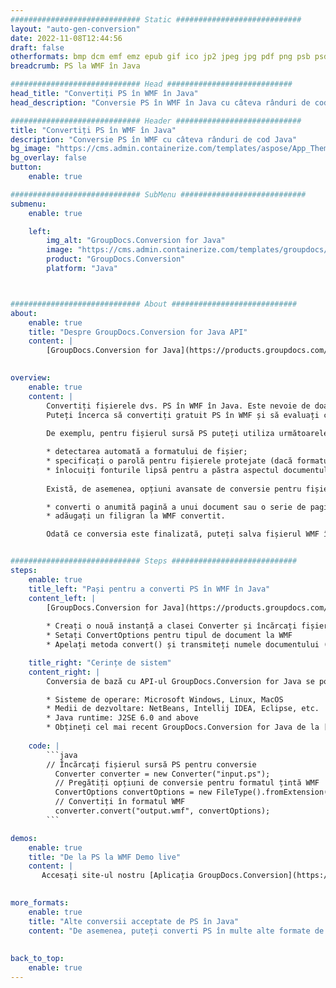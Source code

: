 ```yaml
---
############################# Static ############################
layout: "auto-gen-conversion"
date: 2022-11-08T12:44:56
draft: false
otherformats: bmp dcm emf emz epub gif ico jp2 jpeg jpg pdf png psb psd svg svgz tex tga tif tiff webp wmf wmz xps
breadcrumb: PS la WMF în Java

############################# Head ############################
head_title: "Convertiți PS în WMF în Java"
head_description: "Conversie PS în WMF în Java cu câteva rânduri de cod. Convertiți peste 160 de formate de fișiere folosind API-ul de conversie a documentelor GroupDocs pentru Java"

############################# Header ############################
title: "Convertiți PS în WMF în Java"
description: "Conversie PS în WMF cu câteva rânduri de cod Java"
bg_image: "https://cms.admin.containerize.com/templates/aspose/App_Themes/V3/images/bg/header1.png"
bg_overlay: false
button:
    enable: true

############################# SubMenu ############################
submenu:
    enable: true

    left:
        img_alt: "GroupDocs.Conversion for Java"
        image: "https://cms.admin.containerize.com/templates/groupdocs/images/product-logos/90x90-noborder/groupdocs-conversion-java.png"
        product: "GroupDocs.Conversion"
        platform: "Java"



############################# About ############################
about:
    enable: true
    title: "Despre GroupDocs.Conversion for Java API"
    content: |
        [GroupDocs.Conversion for Java](https://products.groupdocs.com/conversion/java/) este un API avansat de conversie a formatului de fișier pentru conversia între formate de imagini și documente populare, cum ar fi Microsoft Office, OpenDocument, PDF, HTML, e-mail, CAD. și multe altele cu doar câteva linii de cod. API-ul nativ detectează automat formatele documentelor originale și oferă multe opțiuni pentru personalizarea documentelor convertite. Împreună cu funcția de extragere a informațiilor dintr-un document, acceptă și stocarea în cache a rezultatelor conversiei pe discul local în mod implicit. Cu toate acestea, orice tip de stocare cache poate fi suportat prin implementarea interfețelor adecvate - Amazon S3, Dropbox, Google Drive, Windows Azure, Reddis sau orice altele.
    

overview:
    enable: true
    content: |
        Convertiți fișierele dvs. PS în WMF în Java. Este nevoie de doar câteva linii de cod Java pe orice platformă la alegere, cum ar fi Windows, Linux, macOS.
        Puteți încerca să convertiți gratuit PS în WMF și să evaluați calitatea rezultatelor conversiei. Împreună cu scripturile simple de conversie a fișierelor, puteți încerca opțiuni mai sofisticate pentru încărcarea fișierului sursă PS și stocarea rezultatului WMF. 
        
        De exemplu, pentru fișierul sursă PS puteți utiliza următoarele opțiuni de încărcare:

        * detectarea automată a formatului de fișier;
        * specificați o parolă pentru fișierele protejate (dacă formatul de fișier o acceptă);
        * înlocuiți fonturile lipsă pentru a păstra aspectul documentului.
        
        Există, de asemenea, opțiuni avansate de conversie pentru fișierul WMF:

        * converti o anumită pagină a unui document sau o serie de pagini;
        * adăugați un filigran la WMF convertit.

        Odată ce conversia este finalizată, puteți salva fișierul WMF în calea fișierului local sau în orice spațiu de stocare terță parte, cum ar fi FTP, Amazon S3, Google Drive, Dropbox etc. Rețineți - pentru a converti PS la WMF, nu trebuie să instalați niciun software suplimentar, cum ar fi MS Office, Open Office, Adobe Acrobat Reader etc.


############################# Steps ############################
steps:
    enable: true
    title_left: "Pași pentru a converti PS în WMF în Java"
    content_left: |
        [GroupDocs.Conversion for Java](https://products.groupdocs.com/conversion/java/) permite dezvoltatorilor să convertească cu ușurință fișierul PS în WMF cu câteva linii de cod.
        
        * Creați o nouă instanță a clasei Converter și încărcați fișierul PS cu calea completă
        * Setați ConvertOptions pentru tipul de document la WMF
        * Apelați metoda convert() și transmiteți numele documentului (calea completă) și formatul (WMF) ca parametru

    title_right: "Cerințe de sistem"
    content_right: |
        Conversia de bază cu API-ul GroupDocs.Conversion for Java se poate face cu doar câteva linii de cod. API-urile noastre sunt acceptate pe toate platformele și sistemele de operare majore. Înainte de a executa codul de mai jos, asigurați-vă că aveți următoarele cerințe preliminare instalate pe sistemul dvs.

        * Sisteme de operare: Microsoft Windows, Linux, MacOS
        * Medii de dezvoltare: NetBeans, Intellij IDEA, Eclipse, etc.
        * Java runtime: J2SE 6.0 and above
        * Obțineți cel mai recent GroupDocs.Conversion for Java de la [Maven](https://repository.groupdocs.com/webapp/#/artifacts/browse/tree/General/repo/com/groupdocs/groupdocs-conversion)
         
    code: |
        ```java    
        // Încărcați fișierul sursă PS pentru conversie
          Converter converter = new Converter("input.ps");
          // Pregătiți opțiuni de conversie pentru formatul țintă WMF
          ConvertOptions convertOptions = new FileType().fromExtension("wmf").getConvertOptions();
          // Convertiți în formatul WMF
          converter.convert("output.wmf", convertOptions);
        ```

demos:
    enable: true
    title: "De la PS la WMF Demo live"
    content: |
       Accesați site-ul nostru [Aplicația GroupDocs.Conversion](https://products.groupdocs.app/conversion/family) și încercați acum conversia PS în WMF. Demo-ul gratuit are următoarele beneficii
          

more_formats:
    enable: true
    title: "Alte conversii acceptate de PS în Java"
    content: "De asemenea, puteți converti PS în multe alte formate de fișiere. Vă rugăm să vedeți lista de mai jos."
       
       
back_to_top:
    enable: true
---
```

